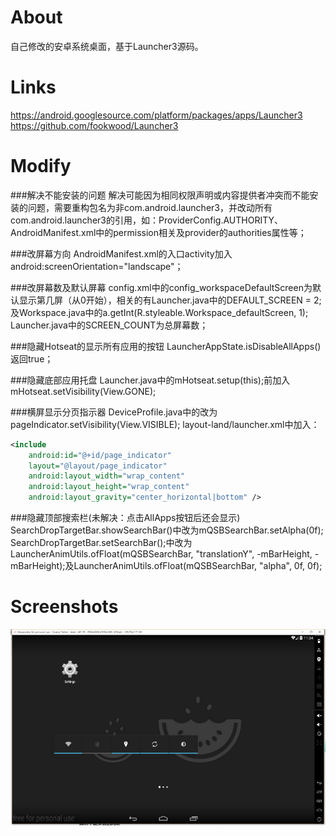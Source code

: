 # About
自己修改的安卓系统桌面，基于Launcher3源码。     

# Links
https://android.googlesource.com/platform/packages/apps/Launcher3     
https://github.com/fookwood/Launcher3    

# Modify
###解决不能安装的问题
解决可能因为相同权限声明或内容提供者冲突而不能安装的问题，需要重构包名为非com.android.launcher3，并改动所有com.android.launcher3的引用，如：ProviderConfig.AUTHORITY、AndroidManifest.xml中的permission相关及provider的authorities属性等；   

###改屏幕方向
AndroidManifest.xml的入口activity加入android:screenOrientation="landscape"；   

###改屏幕数及默认屏幕
config.xml中的config_workspaceDefaultScreen为默认显示第几屏（从0开始），相关的有Launcher.java中的DEFAULT_SCREEN = 2;及Workspace.java中的a.getInt(R.styleable.Workspace_defaultScreen, 1);   
Launcher.java中的SCREEN_COUNT为总屏幕数；   

###隐藏Hotseat的显示所有应用的按钮
LauncherAppState.isDisableAllApps()返回true；   

###隐藏底部应用托盘
Launcher.java中的mHotseat.setup(this);前加入mHotseat.setVisibility(View.GONE);

###横屏显示分页指示器
DeviceProfile.java中的改为pageIndicator.setVisibility(View.VISIBLE);
layout-land/launcher.xml中加入：
```xml
<include
    android:id="@+id/page_indicator"
    layout="@layout/page_indicator"
    android:layout_width="wrap_content"
    android:layout_height="wrap_content"
    android:layout_gravity="center_horizontal|bottom" />
```

###隐藏顶部搜索栏(未解决：点击AllApps按钮后还会显示)
SearchDropTargetBar.showSearchBar()中改为mQSBSearchBar.setAlpha(0f);
SearchDropTargetBar.setSearchBar();中改为LauncherAnimUtils.ofFloat(mQSBSearchBar, "translationY", -mBarHeight, -mBarHeight);及LauncherAnimUtils.ofFloat(mQSBSearchBar, "alpha", 0f, 0f);


# Screenshots
![第一屏截图](/Screenshots/0.jpg)   
